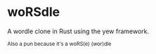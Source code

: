 # woRSdle

A wordle clone in Rust using the yew framework.

<small>Also a pun because it's a woRS(e) (wor)dle</small>
